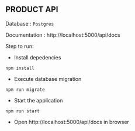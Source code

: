 ## **PRODUCT API**

Database : `Postgres`

Documentation : http://localhost:5000/api/docs

Step to run:

- Install depedencies
```
npm install
```

- Execute database migration
```
npm run migrate
```

- Start the application
```
npm run start
```

- Open http://localhost:5000/api/docs in browser